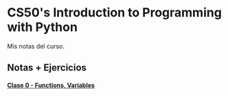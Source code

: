 # CS50's Introduction to Programming with Python
Mis notas del curso.

## Notas + Ejercicios
#### [Clase 0 - Functions, Variables](./clase0/)

